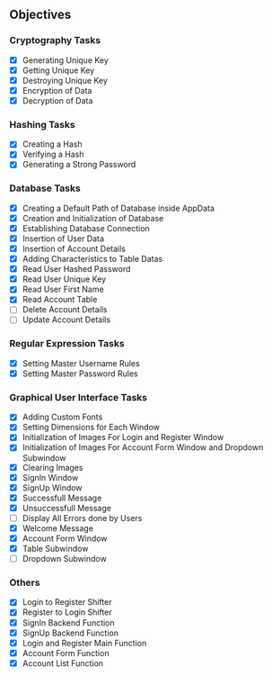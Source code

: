 ## Objectives

### Cryptography Tasks

- [x] Generating Unique Key
- [x] Getting Unique Key
- [x] Destroying Unique Key
- [x] Encryption of Data
- [x] Decryption of Data

### Hashing Tasks

- [x] Creating a Hash
- [x] Verifying a Hash
- [x] Generating a Strong Password

### Database Tasks

- [x] Creating a Default Path of Database inside AppData
- [x] Creation and Initialization of Database
- [x] Establishing Database Connection
- [x] Insertion of User Data
- [x] Insertion of Account Details
- [x] Adding Characteristics to Table Datas
- [x] Read User Hashed Password
- [x] Read User Unique Key
- [x] Read User First Name
- [x] Read Account Table
- [ ] Delete Account Details
- [ ] Update Account Details

### Regular Expression Tasks

- [x] Setting Master Username Rules
- [x] Setting Master Password Rules

### Graphical User Interface Tasks

- [x] Adding Custom Fonts
- [x] Setting Dimensions for Each Window
- [x] Initialization of Images For Login and Register Window
- [x] Initialization of Images For Account Form Window and Dropdown Subwindow
- [x] Clearing Images
- [x] SignIn Window
- [x] SignUp Window
- [x] Successfull Message
- [x] Unsuccessfull Message
- [ ] Display All Errors done by Users
- [x] Welcome Message
- [x] Account Form Window
- [x] Table Subwindow
- [ ] Dropdown Subwindow

### Others

- [x] Login to Register Shifter
- [x] Register to Login Shifter
- [x] SignIn Backend Function
- [x] SignUp Backend Function
- [x] Login and Register Main Function
- [x] Account Form Function
- [x] Account List Function